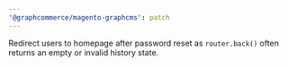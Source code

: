 ```yaml
---
'@graphcommerce/magento-graphcms': patch
---
```


Redirect users to homepage after password reset as `router.back()` often returns an empty or invalid history state.
